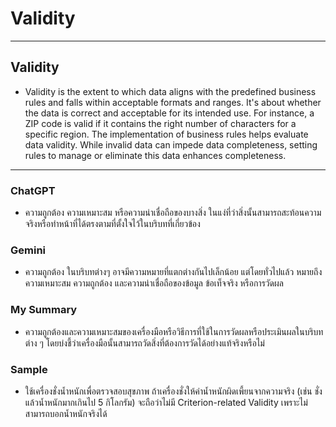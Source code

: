 # **Validity**

---

## **Validity**
 - Validity is the extent to which data aligns with the predefined business rules and falls within acceptable formats and ranges. It's about whether the data is correct and acceptable for its intended use. For instance, a ZIP code is valid if it contains the right number of characters for a specific region. 
  The implementation of business rules helps evaluate data validity. While invalid data can impede data completeness, setting rules to manage or eliminate this data enhances completeness.

---

### ChatGPT
 - ความถูกต้อง ความเหมาะสม หรือความน่าเชื่อถือของบางสิ่ง ในแง่ที่ว่าสิ่งนั้นสามารถสะท้อนความจริงหรือทำหน้าที่ได้ตรงตามที่ตั้งใจไว้ในบริบทที่เกี่ยวข้อง

### Gemini
 - ความถูกต้อง ในบริบทต่างๆ อาจมีความหมายที่แตกต่างกันไปเล็กน้อย แต่โดยทั่วไปแล้ว หมายถึง ความเหมาะสม ความถูกต้อง และความน่าเชื่อถือของข้อมูล ข้อเท็จจริง หรือการวัดผล

### My Summary
 - ความถูกต้องและความเหมาะสมของเครื่องมือหรือวิธีการที่ใช้ในการวัดผลหรือประเมินผลในบริบทต่าง ๆ โดยบ่งชี้ว่าเครื่องมือนั้นสามารถวัดสิ่งที่ต้องการวัดได้อย่างแท้จริงหรือไม่

### Sample
 - ใช้เครื่องชั่งน้ำหนักเพื่อตรวจสอบสุขภาพ ถ้าเครื่องชั่งให้ค่าน้ำหนักผิดเพี้ยนจากความจริง (เช่น ชั่งแล้วน้ำหนักมากเกินไป 5 กิโลกรัม) จะถือว่าไม่มี Criterion-related Validity เพราะไม่สามารถบอกน้ำหนักจริงได้
